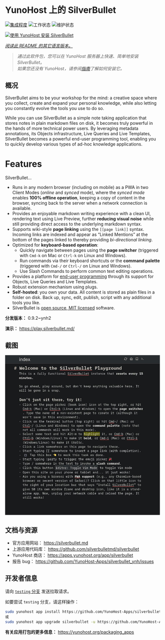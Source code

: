 <!--
注意：此 README 由 <https://github.com/YunoHost/apps/tree/master/tools/readme_generator> 自动生成
请勿手动编辑。
-->

# YunoHost 上的 SilverBullet

[![集成程度](https://dash.yunohost.org/integration/silverbullet.svg)](https://ci-apps.yunohost.org/ci/apps/silverbullet/) ![工作状态](https://ci-apps.yunohost.org/ci/badges/silverbullet.status.svg) ![维护状态](https://ci-apps.yunohost.org/ci/badges/silverbullet.maintain.svg)

[![使用 YunoHost 安装 SilverBullet](https://install-app.yunohost.org/install-with-yunohost.svg)](https://install-app.yunohost.org/?app=silverbullet)

*[阅读此 README 的其它语言版本。](./ALL_README.md)*

> *通过此软件包，您可以在 YunoHost 服务器上快速、简单地安装 SilverBullet。*  
> *如果您还没有 YunoHost，请参阅[指南](https://yunohost.org/install)了解如何安装它。*

## 概况

SilverBullet aims to be your workshop for the mind: a creative space where you collect, create and expand your personal knowledge, while also letting you constantly evolve the tools you use to do so.

While you can use SilverBullet as a simple note taking application that stores notes in plain markdown files on disk, it becomes truly powerful in the hands of more technical power users. By leveraging metadata annotations, its Objects infrastructure, Live Queries and Live Templates, SilverBullet becomes a powerful end-user programming tool, enabling you to quickly develop various types of ad-hoc knowledge applications.

# Features

SilverBullet...

- Runs in any modern browser (including on mobile) as a PWA in two Client Modes (_online_ and _synced_ mode), where the _synced mode_ enables **100% offline operation**, keeping a copy of content in the browser, syncing back to the server when a network connection is available.
- Provides an enjoyable markdown writing experience with a clean UI, rendering text using Live Preview, further **reducing visual noise** while still providing direct access to the underlying markdown syntax.
- Supports wiki-style **page linking** using the `[[page link]]` syntax. Incoming links are indexed and appear as “Linked Mentions” at the bottom of the pages linked to thereby providing _bi-directional linking_.
- Optimized for **keyboard-based operation**:
  - Quickly navigate between pages using the **page switcher** (triggered with `Cmd-k` on Mac or `Ctrl-k` on Linux and Windows).
  - Run commands via their keyboard shortcuts or the **command palette** (triggered with `Cmd-/` or `Ctrl-/` on Linux and Windows).
  - Use Slash Commands to perform common text editing operations.
- Provides a platform for [end-user programming](https://www.inkandswitch.com/end-user-programming/) through its support for Objects, Live Queries and Live Templates.
- Robust extension mechanism using plugs.
- **Self-hosted**: you own your data. All content is stored as plain files in a folder on disk. Back up, sync, edit, publish, script with any additional tools you like.
- SilverBullet is [open source, MIT licensed](https://github.com/silverbulletmd/silverbullet) software.


**分发版本：** 0.9.2~ynh2

**演示：** <https://play.silverbullet.md/>

## 截图

![SilverBullet 的截图](./doc/screenshots/silverbullet.jpg)

## 文档与资源

- 官方应用网站： <https://silverbullet.md>
- 上游应用代码库： <https://github.com/silverbulletmd/silverbullet>
- YunoHost 商店： <https://apps.yunohost.org/app/silverbullet>
- 报告 bug： <https://github.com/YunoHost-Apps/silverbullet_ynh/issues>

## 开发者信息

请向 [`testing` 分支](https://github.com/YunoHost-Apps/silverbullet_ynh/tree/testing) 发送拉取请求。

如要尝试 `testing` 分支，请这样操作：

```bash
sudo yunohost app install https://github.com/YunoHost-Apps/silverbullet_ynh/tree/testing --debug
或
sudo yunohost app upgrade silverbullet -u https://github.com/YunoHost-Apps/silverbullet_ynh/tree/testing --debug
```

**有关应用打包的更多信息：** <https://yunohost.org/packaging_apps>
